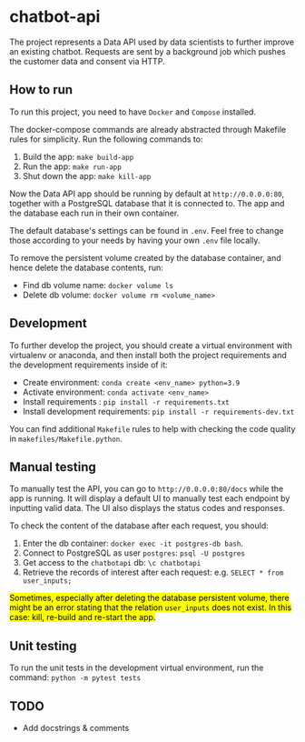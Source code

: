 # chatbot-api
The project represents a Data API used by data scientists to further improve an existing chatbot. Requests are sent by a
background job which pushes the customer data and consent via HTTP.


## How to run
To run this project, you need to have `Docker` and `Compose` installed.

The docker-compose commands are already abstracted through Makefile rules for simplicity. Run the following commands to:

1. Build the app: `make build-app`
2. Run the app: `make run-app`
3. Shut down the app: `make kill-app`

Now the Data API app should be running by default at `http://0.0.0.0:80`, together with a PostgreSQL database that it is
connected to. The app and the database each run in their own container.

The default database's settings can be found in `.env`. Feel free to change those according to your needs by having your
own `.env` file locally.

To remove the persistent volume created by the database container, and hence delete the database contents, run:
- Find db volume name: `docker volume ls`
- Delete db volume: `docker volume rm <volume_name>`


## Development

To further develop the project, you should create a virtual environment with virtualenv or anaconda, and then
install both the project requirements and the development requirements inside of it:

- Create environment: `conda create <env_name> python=3.9`
- Activate environment: `conda activate <env_name>`
- Install requirements : `pip install -r requirements.txt`
- Install development requirements: `pip install -r requirements-dev.txt`

You can find additional `Makefile` rules to help with checking the code quality in `makefiles/Makefile.python`.


## Manual testing

To manually test the API, you can go to `http://0.0.0.0:80/docs` while the app is running. It will display a default UI
to manually test each endpoint by inputting valid data. The UI also displays the status codes and responses.

To check the content of the database after each request, you should:
1. Enter the db container: `docker exec -it postgres-db bash`.
2. Connect to PostgreSQL as user `postgres`: `psql -U postgres`
3. Get access to the `chatbotapi` db: `\c chatbotapi`
4. Retrieve the records of interest after each request: e.g. `SELECT * from user_inputs;`

<mark> Sometimes, especially after deleting the database persistent volume, there might be an error stating that the
relation `user_inputs` does not exist. In this case: kill, re-build and re-start the app. </mark>


## Unit testing

To run the unit tests in the development virtual environment, run the command: `python -m pytest tests`

## TODO
- Add docstrings & comments
